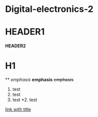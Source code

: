 # Digital-electronics-2

# HEADER1
#### HEADER2

H1
======

** *emphasis* **emphasis**  ~~emphasis~~

1. test
  1. test
2. test
  *2. test
  
 [link with title](https://www.google.com "Google")

